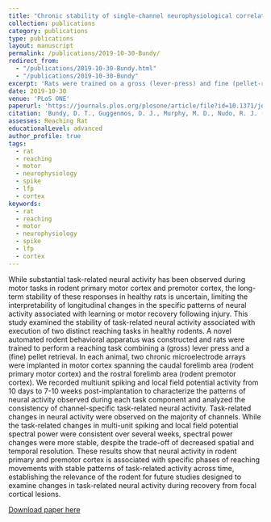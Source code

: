 ```yaml
---
title: "Chronic stability of single-channel neurophysiological correlates of gross and fine reaching movements in the rat"
collection: publications
category: publications
type: publications
layout: manuscript
permalink: /publications/2019-10-30-Bundy/
redirect_from:
  - "/publications/2019-10-30-Bundy.html"
  - "/publications/2019-10-30-Bundy"
excerpt: 'Rats were trained on a gross (lever-press) and fine (pellet-retrieval) forelimb task, implanted with microwire arrays spanning unilateral sensorimotor cortex contralateral to the moving limb, and then tested over the course of days and weeks to determine the longitudinal stability of both spiking unit signals as well as gamma LFP in this context.'
date: 2019-10-30
venue: 'PLoS ONE'
paperurl: 'https://journals.plos.org/plosone/article/file?id=10.1371/journal.pone.0219034&type=printable'
citation: 'Bundy, D. T., Guggenmos, D. J., Murphy, M. D., Nudo, R. J. (2019). Chronic stability of single-channel neurophysiological correlates of gross and fine reaching movements in the rat. PloS one, 14(10), e0219034.'
assesses: Reaching Rat
educationalLevel: advanced
author_profile: true
tags:
  - rat
  - reaching
  - motor
  - neurophysiology
  - spike
  - lfp
  - cortex
keywords:
  - rat
  - reaching
  - motor
  - neurophysiology
  - spike
  - lfp
  - cortex
---
```


While substantial task-related neural activity has been observed during motor tasks in rodent primary motor cortex and premotor cortex, the long-term stability of these responses in healthy rats is uncertain, limiting the interpretability of longitudinal changes in the specific patterns of neural activity associated with learning or motor recovery following injury. This study examined the stability of task-related neural activity associated with execution of two distinct reaching tasks in healthy rodents. A novel automated rodent behavioral apparatus was constructed and rats were trained to perform a reaching task combining a (gross) lever press and a (fine) pellet retrieval. In each animal, two chronic microelectrode arrays were implanted in motor cortex spanning the caudal forelimb area (rodent primary motor cortex) and the rostral forelimb area (rodent premotor cortex). We recorded multiunit spiking and local field potential activity from 10 days to 7-10 weeks post-implantation to characterize the patterns of neural activity observed during each task component and analyzed the consistency of channel-specific task-related neural activity. Task-related changes in neural activity were observed on the majority of channels. While the task-related changes in multi-unit spiking and local field potential spectral power were consistent over several weeks, spectral power changes were more stable, despite the trade-off of decreased spatial and temporal resolution. These results show that neural activity in rodent primary and premotor cortex is associated with specific phases of reaching movements with stable patterns of task-related activity across time, establishing the relevance of the rodent for future studies designed to examine changes in task-related neural activity during recovery from focal cortical lesions.

[Download paper here](https://journals.plos.org/plosone/article/file?id=10.1371/journal.pone.0219034&type=printable)
